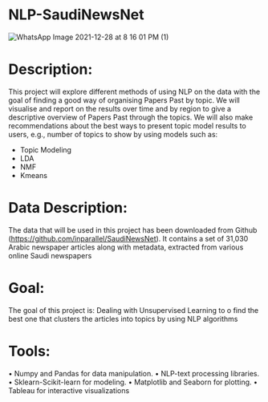 # NLP-SaudiNewsNet

![WhatsApp Image 2021-12-28 at 8 16 01 PM (1)](https://user-images.githubusercontent.com/79373504/147632505-18f33f4c-56f1-43ed-80ed-718d63f0dd99.jpeg)


# Description:

This project will explore different methods of using NLP on the data with the goal of finding a good way of organising Papers Past by topic.
We will visualise and report on the results over time and by region to give a descriptive overview of Papers Past through the topics. We will also make recommendations about the best ways to present topic model results to users, e.g., number of topics to show by using  models such as: 
* Topic Modeling 
* LDA  
* NMF
* Kmeans


# Data Description:
The data that will be used in this project has been downloaded from Github (https://github.com/inparallel/SaudiNewsNet). It contains a set of 31,030 Arabic newspaper articles along with metadata, extracted from various online Saudi newspapers


# Goal:
The goal of this project is: Dealing with Unsupervised Learning to o find the best one that clusters the articles into topics  by using NLP algorithms

# Tools:
•	Numpy and Pandas for data manipulation.
•	NLP-text processing libraries.
•	Sklearn-Scikit-learn for modeling.
•	Matplotlib and Seaborn for plotting.
•	Tableau for interactive visualizations



